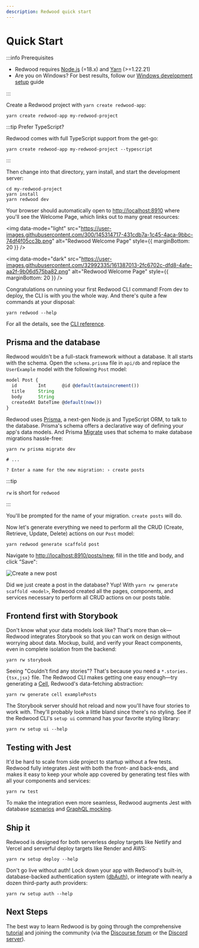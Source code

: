 ```yaml
---
description: Redwood quick start
---
```


# Quick Start

:::info Prerequisites

- Redwood requires [Node.js](https://nodejs.org/en/) (=18.x) and [Yarn](https://yarnpkg.com/) (>=1.22.21)
- Are you on Windows? For best results, follow our [Windows development setup](how-to/windows-development-setup.md) guide

:::

Create a Redwood project with `yarn create redwood-app`:

```
yarn create redwood-app my-redwood-project
```

:::tip Prefer TypeScript?

Redwood comes with full TypeScript support from the get-go:

```
yarn create redwood-app my-redwood-project --typescript
```

:::

Then change into that directory, yarn install, and start the development server:

```
cd my-redwood-project
yarn install
yarn redwood dev
```

Your browser should automatically open to [http://localhost:8910](http://localhost:8910) where you'll see the Welcome Page, which links out to many great resources:

<img data-mode="light" src="https://user-images.githubusercontent.com/300/145314717-431cdb7a-1c45-4aca-9bbc-74df4f05cc3b.png" alt="Redwood Welcome Page" style={{ marginBottom: 20 }} />

<img data-mode="dark" src="https://user-images.githubusercontent.com/32992335/161387013-2fc6702c-dfd8-4afe-aa2f-9b06d575ba82.png" alt="Redwood Welcome Page" style={{ marginBottom: 20 }} />

Congratulations on running your first Redwood CLI command!
From dev to deploy, the CLI is with you the whole way.
And there's quite a few commands at your disposal:
```
yarn redwood --help
```
For all the details, see the [CLI reference](cli-commands.md).

## Prisma and the database

Redwood wouldn't be a full-stack framework without a database. It all starts with the schema. Open the `schema.prisma` file in `api/db` and replace the `UserExample` model with the following `Post` model:

```js title="api/db/schema.prisma"
model Post {
  id        Int      @id @default(autoincrement())
  title     String
  body      String
  createdAt DateTime @default(now())
}
```

Redwood uses [Prisma](https://www.prisma.io/), a next-gen Node.js and TypeScript ORM, to talk to the database. Prisma's schema offers a declarative way of defining your app's data models. And Prisma [Migrate](https://www.prisma.io/migrate) uses that schema to make database migrations hassle-free:

```
yarn rw prisma migrate dev

# ...

? Enter a name for the new migration: › create posts
```

:::tip

`rw` is short for `redwood`

:::

You'll be prompted for the name of your migration. `create posts` will do.

Now let's generate everything we need to perform all the CRUD (Create, Retrieve, Update, Delete) actions on our `Post` model:

```
yarn redwood generate scaffold post
```

Navigate to [http://localhost:8910/posts/new](http://localhost:8910/posts/new), fill in the title and body, and click "Save":

<img src="https://user-images.githubusercontent.com/300/73028004-72262c00-3de9-11ea-8924-66d1cc1fceb6.png" alt="Create a new post" />

Did we just create a post in the database? Yup! With `yarn rw generate scaffold <model>`, Redwood created all the pages, components, and services necessary to perform all CRUD actions on our posts table.

## Frontend first with Storybook

Don't know what your data models look like?
That's more than ok—Redwood integrates Storybook so that you can work on design without worrying about data.
Mockup, build, and verify your React components, even in complete isolation from the backend:

```
yarn rw storybook
```

Seeing "Couldn't find any stories"?
That's because you need a `*.stories.{tsx,jsx}` file.
The Redwood CLI makes getting one easy enough—try generating a [Cell](./cells), Redwood's data-fetching abstraction:

```
yarn rw generate cell examplePosts
```

The Storybook server should hot reload and now you'll have four stories to work with.
They'll probably look a little bland since there's no styling.
See if the Redwood CLI's `setup ui` command has your favorite styling library:

```
yarn rw setup ui --help
```

## Testing with Jest

It'd be hard to scale from side project to startup without a few tests.
Redwood fully integrates Jest with both the front- and back-ends, and makes it easy to keep your whole app covered by generating test files with all your components and services:

```
yarn rw test
```

To make the integration even more seamless, Redwood augments Jest with database [scenarios](testing.md#scenarios)  and [GraphQL mocking](testing.md#mocking-graphql-calls).

## Ship it

Redwood is designed for both serverless deploy targets like Netlify and Vercel and serverful deploy targets like Render and AWS:

```
yarn rw setup deploy --help
```

Don't go live without auth!
Lock down your app with Redwood's built-in, database-backed authentication system ([dbAuth](authentication.md#self-hosted-auth-installation-and-setup)), or integrate with nearly a dozen third-party auth providers:

```
yarn rw setup auth --help
```

## Next Steps

The best way to learn Redwood is by going through the comprehensive [tutorial](tutorial/foreword.md) and joining the community (via the [Discourse forum](https://community.redwoodjs.com) or the [Discord server](https://discord.gg/redwoodjs)).
